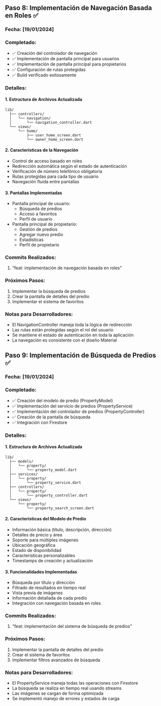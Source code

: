 ## Paso 8: Implementación de Navegación Basada en Roles ✅

### Fecha: [19/01/2024]

### Completado:
- ✅ Creación del controlador de navegación
- ✅ Implementación de pantalla principal para usuarios
- ✅ Implementación de pantalla principal para propietarios
- ✅ Configuración de rutas protegidas
- ✅ Build verificado exitosamente

### Detalles:

#### 1. Estructura de Archivos Actualizada
```
lib/
  ├── controllers/
  │   └── navigation/
  │       └── navigation_controller.dart
  └── views/
      └── home/
          ├── user_home_screen.dart
          └── owner_home_screen.dart
```

#### 2. Características de la Navegación
- Control de acceso basado en roles
- Redirección automática según el estado de autenticación
- Verificación de número telefónico obligatoria
- Rutas protegidas para cada tipo de usuario
- Navegación fluida entre pantallas

#### 3. Pantallas Implementadas
- Pantalla principal de usuario:
  - Búsqueda de predios
  - Acceso a favoritos
  - Perfil de usuario
- Pantalla principal de propietario:
  - Gestión de predios
  - Agregar nuevo predio
  - Estadísticas
  - Perfil de propietario

### Commits Realizados:
1. "feat: implementación de navegación basada en roles"

### Próximos Pasos:
1. Implementar la búsqueda de predios
2. Crear la pantalla de detalles del predio
3. Implementar el sistema de favoritos

### Notas para Desarrolladores:
- El NavigationController maneja toda la lógica de redirección
- Las rutas están protegidas según el rol del usuario
- Se mantiene el estado de autenticación en toda la aplicación
- La navegación es consistente con el diseño Material 

## Paso 9: Implementación de Búsqueda de Predios ✅

### Fecha: [19/01/2024]

### Completado:
- ✅ Creación del modelo de predio (PropertyModel)
- ✅ Implementación del servicio de predios (PropertyService)
- ✅ Implementación del controlador de predios (PropertyController)
- ✅ Creación de la pantalla de búsqueda
- ✅ Integración con Firestore

### Detalles:

#### 1. Estructura de Archivos Actualizada
```
lib/
  ├── models/
  │   └── property/
  │       └── property_model.dart
  ├── services/
  │   └── property/
  │       └── property_service.dart
  ├── controllers/
  │   └── property/
  │       └── property_controller.dart
  └── views/
      └── property/
          └── property_search_screen.dart
```

#### 2. Características del Modelo de Predio
- Información básica (título, descripción, dirección)
- Detalles de precio y área
- Soporte para múltiples imágenes
- Ubicación geográfica
- Estado de disponibilidad
- Características personalizables
- Timestamps de creación y actualización

#### 3. Funcionalidades Implementadas
- Búsqueda por título y dirección
- Filtrado de resultados en tiempo real
- Vista previa de imágenes
- Información detallada de cada predio
- Integración con navegación basada en roles

### Commits Realizados:
1. "feat: implementación del sistema de búsqueda de predios"

### Próximos Pasos:
1. Implementar la pantalla de detalles del predio
2. Crear el sistema de favoritos
3. Implementar filtros avanzados de búsqueda

### Notas para Desarrolladores:
- El PropertyService maneja todas las operaciones con Firestore
- La búsqueda se realiza en tiempo real usando streams
- Las imágenes se cargan de forma optimizada
- Se implementó manejo de errores y estados de carga 